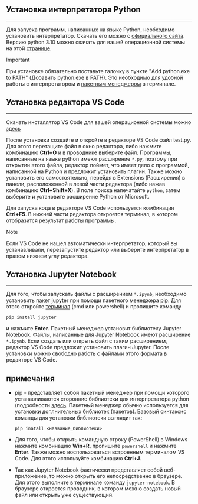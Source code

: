## Установка интерпретатора Python
-------------------------------
Для запуска программ, написанных на языке Python, необходимо установить интерпретатор. Скачать его можно с [официального сайта](https://www.python.org/). Версию python 3.10 можно скачать для вашей операционной системы на этой [странице](https://www.python.org/downloads/release/python-31010/).
>[!IMPORTANT]
>При установке обязательно поставьте галочку в пункте "Add python.exe to PATH" (Добавить python.exe в PATH). Это необходимо для удобной работы с интерпретатором и [пакетным менеджером](#примечания) в терминале.

## Установка редактора VS Code
---------------------------
Скачать инсталлятор VS Code для вашей операционной системы можно [здесь](https://code.visualstudio.com/download)

После установки создайте и откройте в редакторе VS Code файл test.py. Для этого перетащите файл в окно редактора, либо нажмите комбинацию **Ctrl+O** и в проводнике выберите файл. Программы, написанные на языке python имеют расширение `*.py`, поэтому при открытии этого файла, редактор поймет, что имеет дело с программой, написанной на Python и предложит установить плагин. Также можно установить его самостоятельно, перейдя в Extensions (Расширения) в панели, расположенной в левой части редактора (либо нажав комбинацию **Ctrl+Shift+X**). В поле поиска напечатайте `python`, затем выберите и установите расширение Python от Microsoft.

Для запуска кода в редакторе VS Code используется комбинация **Ctrl+F5**. В нижней части редактора откроется терминал, в котором отобразится результат работы программы.


>[!NOTE]
>Если VS Code не нашел автоматически интерпретатор, который вы устанавливали, перезапустите редактор или выберите интерпретатор в правом нижнем углу редактора.

## Установка Jupyter Notebook
--------------------------
Для того, чтобы запускать файлы с расширением `*.ipynb`, необходимо установить пакет jupyter при помощи пакетного менеджера [pip](#notes). Для этого откройте [терминал](#notes) (cmd или powershell) и пропишите команду

`pip install jupyter`

и нажмите **Enter**. Пакетный менеджер установит библиотеку Jupyter Notebook. Файлы, написанные для Jupyter Notebook имеют расширение `*.ipynb`. Если создать или открыть файл с таким расширением, редактор VS Code предложит установить плагин Jupyter. После установки можно свободно работь с файлами этого формата в редакторе VS Code.

## примечания

- pip - представляет собой пакетный менеджер при помощи которого устанавливаются сторонние библиотеки для интерпретатора python (подробности [здесь](https://pip.pypa.io/en/stable/getting-started/). Пакетный менеджер обычно используется для установки доплнительных библиотек (пакетов). Базовый синтаксис команды для установки библиотеки выглядит так:

    `pip inatall <название_библиотеки>`

- Для того, чтобы открыть командную строку (PowerShell) в Windows нажмите комбинацию **Win+R**, пропишите `powershell` и нажмите **Enter**. Также можно воспользоваться встроенным терминалом VS Code. Для этого используйте комбинацию **Ctrl+J**.

- Так как Jupyter Notebook фактически представляет собой веб-приложение, то можно открыть его непосредственно в браузере. Для этого выполните в терминале команду `jupyter-notebook`. В браузере откроется проводник, в котором можно создать новый файл или открыть уже существующий.
